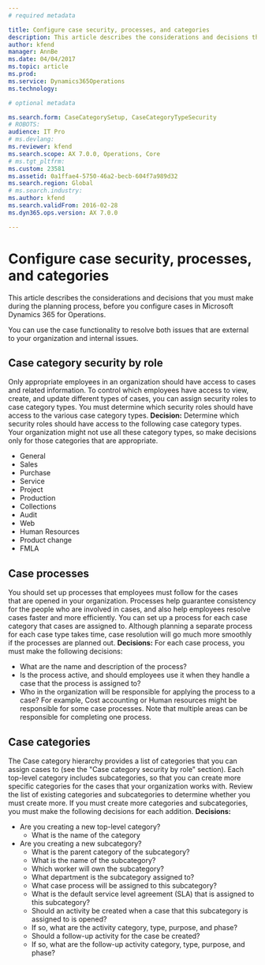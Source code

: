 ```yaml
---
# required metadata

title: Configure case security, processes, and categories
description: This article describes the considerations and decisions that you must make during the planning process, before you configure cases in Microsoft Dynamics 365 for Operations.
author: kfend
manager: AnnBe
ms.date: 04/04/2017
ms.topic: article
ms.prod: 
ms.service: Dynamics365Operations
ms.technology: 

# optional metadata

ms.search.form: CaseCategorySetup, CaseCategoryTypeSecurity
# ROBOTS: 
audience: IT Pro
# ms.devlang: 
ms.reviewer: kfend
ms.search.scope: AX 7.0.0, Operations, Core
# ms.tgt_pltfrm: 
ms.custom: 23581
ms.assetid: 0a1ffae4-5750-46a2-becb-604f7a989d32
ms.search.region: Global
# ms.search.industry: 
ms.author: kfend
ms.search.validFrom: 2016-02-28
ms.dyn365.ops.version: AX 7.0.0

---
```


# Configure case security, processes, and categories

This article describes the considerations and decisions that you must make during the planning process, before you configure cases in Microsoft Dynamics 365 for Operations.

You can use the case functionality to resolve both issues that are external to your organization and internal issues.

## Case category security by role
Only appropriate employees in an organization should have access to cases and related information. To control which employees have access to view, create, and update different types of cases, you can assign security roles to case category types. You must determine which security roles should have access to the various case category types. **Decision:** Determine which security roles should have access to the following case category types. Your organization might not use all these category types, so make decisions only for those categories that are appropriate.

-   General
-   Sales
-   Purchase
-   Service
-   Project
-   Production
-   Collections
-   Audit
-   Web
-   Human Resources
-   Product change
-   FMLA

## Case processes
You should set up processes that employees must follow for the cases that are opened in your organization. Processes help guarantee consistency for the people who are involved in cases, and also help employees resolve cases faster and more efficiently. You can set up a process for each case category that cases are assigned to. Although planning a separate process for each case type takes time, case resolution will go much more smoothly if the processes are planned out. **Decisions:** For each case process, you must make the following decisions:

-   What are the name and description of the process?
-   Is the process active, and should employees use it when they handle a case that the process is assigned to?
-   Who in the organization will be responsible for applying the process to a case? For example, Cost accounting or Human resources might be responsible for some case processes. Note that multiple areas can be responsible for completing one process.

## Case categories
The Case category hierarchy provides a list of categories that you can assign cases to (see the "Case category security by role" section). Each top-level category includes subcategories, so that you can create more specific categories for the cases that your organization works with. Review the list of existing categories and subcategories to determine whether you must create more. If you must create more categories and subcategories, you must make the following decisions for each addition. **Decisions:**

-   Are you creating a new top-level category?
    -   What is the name of the category
-   Are you creating a new subcategory?
    -   What is the parent category of the subcategory?
    -   What is the name of the subcategory?
    -   Which worker will own the subcategory?
    -   What department is the subcategory assigned to?
    -   What case process will be assigned to this subcategory?
    -   What is the default service level agreement (SLA) that is assigned to this subcategory?
    -   Should an activity be created when a case that this subcategory is assigned to is opened?
    -   If so, what are the activity category, type, purpose, and phase?
    -   Should a follow-up activity for the case be created?
    -   If so, what are the follow-up activity category, type, purpose, and phase?


